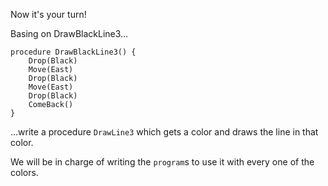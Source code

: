 Now it's your turn!

Basing on DrawBlackLine3…

```gobstones
procedure DrawBlackLine3() {
    Drop(Black)
    Move(East)
    Drop(Black)
    Move(East)
    Drop(Black)
    ComeBack()
}
```

…write a procedure `DrawLine3` which gets a color and draws the line in that color.

We will be in charge of writing the `program`s to use it with every one of the colors.